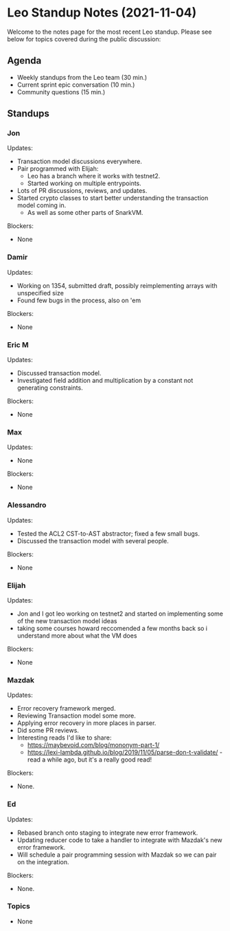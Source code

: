 # Leo Standup Notes (2021-11-04)

Welcome to the notes page for the most recent Leo standup. Please see below for topics covered during the public discussion:

## Agenda

* Weekly standups from the Leo team (30 min.)
* Current sprint epic conversation (10 min.)
* Community questions (15 min.)

## Standups

### Jon

Updates:

* Transaction model discussions everywhere.
* Pair programmed with Elijah:
  * Leo has a branch where it works with testnet2.
  * Started working on multiple entrypoints.
* Lots of PR discussions, reviews, and updates.
* Started crypto classes to start better understanding the transaction model coming in.
  * As well as some other parts of SnarkVM.

Blockers:

* None

### Damir

Updates:

* Working on 1354, submitted draft, possibly reimplementing arrays with unspecified size
* Found few bugs in the process, also on 'em

Blockers:

* None

### Eric M

Updates:

* Discussed transaction model.
* Investigated field addition and multiplication by a constant not generating constraints.

Blockers:

* None

### Max

Updates:

* None

Blockers:

* None

### Alessandro

Updates:

* Tested the ACL2 CST-to-AST abstractor; fixed a few small bugs.
* Discussed the transaction model with several people.

Blockers:

* None

### Elijah

Updates:

* Jon and I got leo working on testnet2 and started on implementing some of the new transaction model ideas
* taking some courses howard reccomended a few months back so i understand more about what the VM does

Blockers:

* None

### Mazdak

Updates:

* Error recovery framework merged.
* Reviewing Transaction model some more.
* Applying error recovery in more places in parser.
* Did some PR reviews.
* Interesting reads I'd like to share:
  - https://maybevoid.com/blog/mononym-part-1/
  - https://lexi-lambda.github.io/blog/2019/11/05/parse-don-t-validate/ - read a while ago, but it's a really good read!

Blockers:

* None.

### Ed

Updates:

* Rebased branch onto staging to integrate new error framework.
* Updating reducer code to take a handler to integrate with Mazdak's new error framework.
*  Will schedule a pair programming session with Mazdak so we can pair on the integration.

Blockers:

* None.

### Topics

* None
